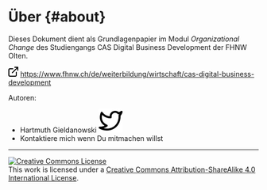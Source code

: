 # Über {#about}

Dieses Dokument dient als Grundlagenpapier im Modul *Organizational Change* des Studiengangs CAS Digital Business Development der FHNW Olten.

![](/assets/external-link.png) https://www.fhnw.ch/de/weiterbildung/wirtschaft/cas-digital-business-development

Autoren:
* Hartmuth Gieldanowski <a href="https://twitter.com/hgieldanowski"><img src="/assets/twitter.svg"></a>
* Kontaktiere mich wenn Du mitmachen willst

<hr><a rel="license" href="http://creativecommons.org/licenses/by-sa/4.0/"><img alt="Creative Commons License" style="border-width:0" src="https://i.creativecommons.org/l/by-sa/4.0/88x31.png" /></a><br />This work is licensed under a <a rel="license" href="http://creativecommons.org/licenses/by-sa/4.0/">Creative Commons Attribution-ShareAlike 4.0 International License</a>.
